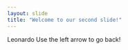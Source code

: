```yaml
---
layout: slide
title: "Welcome to our second slide!"
---
```

Leonardo
Use the left arrow to go back!
